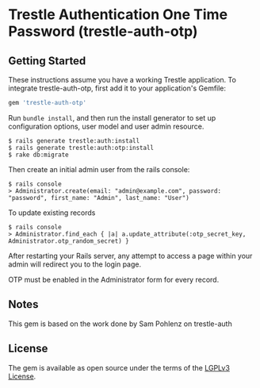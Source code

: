 # Trestle Authentication One Time Password (trestle-auth-otp)

## Getting Started

These instructions assume you have a working Trestle application. To integrate trestle-auth-otp, first add it to your application's Gemfile:

```ruby
gem 'trestle-auth-otp'
```

Run `bundle install`, and then run the install generator to set up configuration options, user model and user admin resource.

    $ rails generate trestle:auth:install
    $ rails generate trestle:auth:otp:install
    $ rake db:migrate

Then create an initial admin user from the rails console:

    $ rails console
    > Administrator.create(email: "admin@example.com", password: "password", first_name: "Admin", last_name: "User")

To update existing records

    $ rails console
    > Administrator.find_each { |a| a.update_attribute(:otp_secret_key, Administrator.otp_random_secret) }

After restarting your Rails server, any attempt to access a page within your admin will redirect you to the login page.

OTP must be enabled in the Administrator form for every record.

## Notes

This gem is based on the work done by Sam Pohlenz on trestle-auth

## License

The gem is available as open source under the terms of the [LGPLv3 License](https://opensource.org/licenses/LGPL-3.0).
